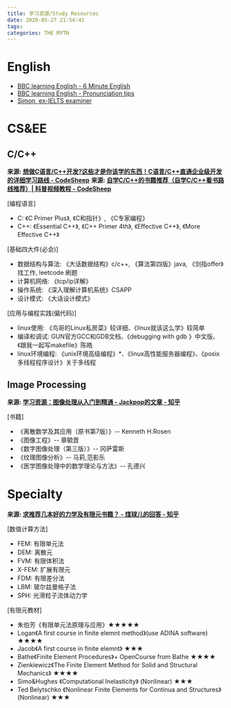 ```yaml
---
title: 学习资源/Study Resources
date: 2020-05-27 21:54:41
tags: 
categories: THE MYTH
---
```



# English

- [BBC learning English - 6 Minute English](https://www.bbc.co.uk/learningenglish/english/features/6-minute-english)
- [BBC learning English - Pronunciation tips](http://www.bbc.co.uk/worldservice/learningenglish/grammar/pron/)
- [Simon, ex-IELTS examiner](https://ielts-simon.com/)


# CS&EE

## C/C++

**来源: [想做C语言/C++开发?这些才是你该学的东西！C语言/C++直通企业级开发的详细学习路线 - CodeSheep](https://www.bilibili.com/video/BV1G7411K7j2/)**
**来源: [自学C/C++的书籍推荐（自学C/C++看书路线推荐）| 科普视频教程 - CodeSheep](https://www.bilibili.com/video/BV1ob411m76i/)**

[编程语言]
- C: 《C Primer Plus》, 《C和指针》, 《C专家编程》
- C++: 《Essential C++》, 《C++ Primer 4th》, 《Effective C++》, 《More Effective C++》

[基础四大件(必会)]
- 数据结构与算法: 《大话数据结构》c/c++, 《算法第四版》java, 《剑指offer》找工作, leetcode 刷题
- 计算机网络: 《tcp/ip详解》
- 操作系统: 《深入理解计算机系统》CSAPP
- 设计模式: 《大话设计模式》

[应用与编程实践(偏代码)]
- linux使用: 《鸟哥的Linux私房菜》较详细、《linux就该这么学》较简单
- 编译和调试: GUN官方GCC和GDB文档、《debugging with gdb 》中文版、《跟我一起写makefile》陈皓
- linux环境编程: 《unix环境高级编程》\*、《linux高性能服务器编程》、《posix多线程程序设计》关于多线程

## Image Processing

**来源: [学习资源：图像处理从入门到精通 - Jackpop的文章 - 知乎](https://zhuanlan.zhihu.com/p/67343443)**

[书籍]
- 《离散数学及其应用（原书第7版）》-- Kenneth H.Rosen
- 《图像工程》-- 章毓晋
- 《数字图像处理（第三版）》-- 冈萨雷斯
- 《纹理图像分析》-- 马莉,范影乐
- 《医学图像处理中的数学理论与方法》-- 孔德兴


# Specialty

**来源: [求推荐几本好的力学及有限元书籍？ - 煤球儿的回答 - 知乎](https://www.zhihu.com/question/27691300/answer/152295918)**

[数值计算方法]
- FEM: 有限单元法
- DEM: 离散元
- FVM: 有限体积法
- X-FEM: 扩展有限元
- FDM: 有限差分法
- LBM: 玻尔兹曼格子法
- SPH: 光滑粒子流体动力学

[有限元教材]
- 朱伯芳《有限单元法原理与应用》★★★★★
- Logan《A first course in finite elemnt method》(use ADINA software) ★★★★
- Jacob《A first course in finite elemnt》 ★★★
- Bathe《Finite Element Procedures》+ OpenCourse from Bathe ★★★★
- Zienkiewicz《The Finite Element Method for Solid and Structural Mechanics》 ★★★★
- Simo&Hughes 《Computational Inelasticity》 (Nonlinear) ★★★
- Ted Belytschko 《Nonlinear Finite Elements for Continua and Structures》 (Nonlinear) ★★★


